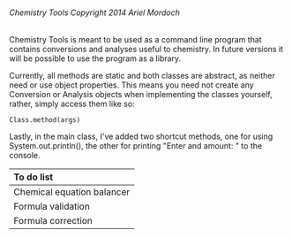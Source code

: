 ###### Chemistry Tools Copyright 2014 Ariel Mordoch

Chemistry Tools is meant to be used as a command line program that contains conversions and analyses useful to chemistry.
In future versions it will be possible to use the program as a library.

Currently, all methods are static and both classes are abstract, as neither need or use object properties.
This means you need not create any Conversion or Analysis objects when implementing the classes yourself, rather, simply access them like so:

```
Class.method(args)
```

Lastly, in the main class, I've added two shortcut methods, one for using System.out.println(), the other for printing "Enter and amount: " to the console.

| To do list  |
| :----------- |
| Chemical equation balancer |
| Formula validation |
| Formula correction | 
